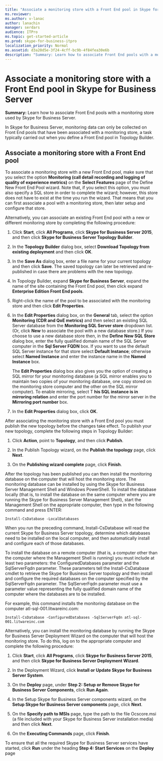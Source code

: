 ```yaml
---
title: "Associate a monitoring store with a Front End pool in Skype for Business Server"
ms.reviewer: 
ms.author: v-lanac
author: lanachin
manager: serdars
audience: ITPro
ms.topic: get-started-article
ms.prod: skype-for-business-itpro
localization_priority: Normal
ms.assetid: d3a20d5e-3f24-4cff-bc9b-4f84fea30e6b
description: "Summary: Learn how to associate Front End pools with a monitoring store used by Skype for Business Server."
---
```


# Associate a monitoring store with a Front End pool in Skype for Business Server 
**Summary:** Learn how to associate Front End pools with a monitoring store used by Skype for Business Server.
  
In Skype for Business Server, monitoring data can only be collected on Front End pools that have been associated with a monitoring store, a task typically carried out when you define a Front End pool in Topology Builder.
  
## Associate a monitoring store with a Front End pool

 To associate a monitoring store with a new Front End pool, make sure that you select the option **Monitoring (call detail recording and logging of quality of experience metrics)** on the **Select Features** page of the Define New Front End Pool wizard. Note that, if you select this option, you must also specify a SQL store in order to complete the wizard; however, this store does not have to exist at the time you run the wizard. That means that you can first associate a pool with a monitoring store, then later setup and configure that store.
  
Alternatively, you can associate an existing Front End pool with a new or different monitoring store by completing the following procedure:
  
1. Click **Start**, click **All Programs**, click **Skype for Business Server 2015**, and then click **Skype for Business Server Topology Builder**.
    
2. In the **Topology Builder** dialog box, select **Download Topology from existing deployment** and then click **OK**.
    
3. In the **Save As** dialog box, enter a file name for your current topology and then click **Save**. The saved topology can later be retrieved and re-published in case there are problems with the new topology.
    
4. In Topology Builder, expand **Skype for Business Server**, expand the name of the site containing the Front End pool, then click expand **Enterprise Edition Front End pools**.
    
5. Right-click the name of the pool to be associated with the monitoring store and then click **Edit Properties**.
    
6. In the **Edit Properties** dialog box, on the **General** tab, select the option **Monitoring (CDR and QoE metrics)** and then select an existing SQL Server database from the **Monitoring SQL Server store** dropdown list. (Or, click **New** to associate the pool with a new database store.) If you choose to use a new database store then, in the **Define New SQL Store** dialog box, enter the fully qualified domain name of the SQL Server computer in the **Sql Server FQDN** box. If you want to use the default SQL Server instance for that store select **Default Instance**; otherwise select **Named Instance** and enter the instance name in the **Named Instance** box.
    
    The **Edit Properties** dialog box also gives you the option of creating a SQL mirror for your monitoring database (a SQL mirror enables you to maintain two copies of your monitoring database, one copy stored on the monitoring store computer and the other on the SQL mirror computer). To enable mirroring, select T **his SQL instance is in mirroring relation** and enter the port number for the mirror server in the **Mirroring port number** box.
    
7. In the **Edit Properties** dialog box, click **OK**.
    
After associating the monitoring store with a Front End pool you must publish the new topology before the changes take effect. To publish your new topology, complete the following steps in Topology Builder:
  
1. Click **Action**, point to **Topology**, and then click **Publish**.
    
2. In the Publish Topology wizard, on the **Publish the topology** page, click **Next**.
    
3. On the **Publishing wizard complete** page, click **Finish**.
    
After the topology has been published you can then install the monitoring database on the computer that will host the monitoring store. The monitoring database can be installed by using the Skype for Business Server Management Shell and Windows PowerShell. To install the database locally (that is, to install the database on the same computer where you are running the Skype for Business Server Management Shell), start the Management Shell on the appropriate computer, then type in the following command and press ENTER:
  
```
Install-CsDatabase -LocalDatabases
```

When you run the preceding command, Install-CsDatabase will read the current Skype for Business Server topology, determine which databases need to be installed on the local computer, and then automatically install and configure each of those databases.
  
To install the database on a remote computer (that is, a computer other than the computer where the Management Shell is running) you must include at least two parameters: the ConfiguredDatabases parameter and the SqlServerFqdn parameter. These parameters tell the Install-CsDatabase cmdlet to retrieve the Skype for Business Server topology and then install and configure the required databases on the computer specified by the SqlServerFqdn parameter. The SqlServerFqdn parameter must use a parameter value representing the fully qualified domain name of the computer where the databases are to be installed.
  
For example, this command installs the monitoring database on the computer atl-sql-001.litwareinc.com:
  
```
Install-CsDatabase -ConfiguredDatabases -SqlServerFqdn atl-sql-001.litwareinc.com
```

Alternatively, you can install the monitoring database by running the Skype for Business Server Deployment Wizard on the computer that will host the monitoring store. To do this, log on to the appropriate computer and complete the following procedure:
  
1. Click **Start**, click **All Programs**, click **Skype for Business Server 2015**, and then click **Skype for Business Server Deployment Wizard**.
    
2. In the Deployment Wizard, click **Install or Update Skype for Business Server System**.
    
3. On the **Deploy** page, under **Step 2: Setup or Remove Skype for Business Server Components**, click **Run Again**.
    
4. In the Setup Skype for Business Server components wizard, on the **Setup Skype for Business Server components** page, click **Next**.
    
5. On the **Specify path to MSIs** page, type the path to the file Ocscore.msi (a file included with your Skype for Business Server installation media) and then click **Next**.
    
6. On the **Executing Commands** page, click **Finish**.
    
To ensure that all the required Skype for Business Server services have started, click **Run** under the heading **Step 4: Start Services** on the **Deploy** page
  

